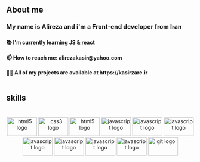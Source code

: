 <h2 align="left">About me</h2>

###

<h3 align="left">My name is Alireza and i'm a Front-end developer from Iran</h3>

###

<h4 align="left">📚 I'm currently learning  JS & react<br><br>📫 How to reach me: alirezakasir@yahoo.com<br><br>👨‍💻 All of my projects are available at https://kasirzare.ir<br><br></h4>

###

<h2 align="left">skills</h2>

###

<br clear="both">

<div align="center">
  <img src="https://cdn.jsdelivr.net/gh/devicons/devicon/icons/html5/html5-original.svg" height="50" width="80" alt="html5 logo"  />
  <img src="https://cdn.jsdelivr.net/gh/devicons/devicon/icons/css3/css3-original.svg" height="50" width="80" alt="css3 logo"  />
  <img src="https://cdn.jsdelivr.net/gh/devicons/devicon/icons/sass/sass-original.svg" height="50" width="80" alt="html5 logo"  />
  <img src="https://cdn.jsdelivr.net/gh/devicons/devicon/icons/javascript/javascript-original.svg" height="50" width="80" alt="javascript logo"  />
  <img src="https://cdn.jsdelivr.net/gh/devicons/devicon/icons/jquery/jquery-original.svg" height="50" width="80" alt="javascript logo"  />
    <img src="https://cdn.jsdelivr.net/gh/devicons/devicon/icons/typescript/typescript-original.svg" height="50" width="80" alt="javascript logo"  />
  <img src="https://cdn.jsdelivr.net/gh/devicons/devicon/icons/react/react-original.svg" height="50" width="80" alt="javascript logo"  />
  <img src="https://cdn.jsdelivr.net/gh/devicons/devicon/icons/nextjs/nextjs-original.svg" height="50" width="80" alt="javascript logo"  />
  <img src="https://cdn.jsdelivr.net/gh/devicons/devicon/icons/bootstrap/bootstrap-original.svg" height="50" width="80" alt="javascript logo"  />
  <img src="https://cdn.jsdelivr.net/gh/devicons/devicon/icons/tailwindcss/tailwindcss-original.svg" height="50" width="80" alt="javascript logo"  />
  <img src="https://cdn.jsdelivr.net/gh/devicons/devicon/icons/git/git-original.svg" height="50" width="80" alt="git logo"  />
</div>

###
